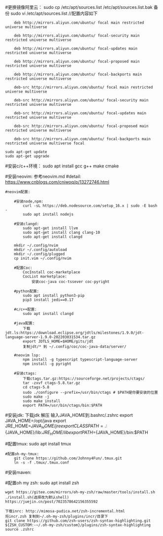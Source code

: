 #更换镜像阿里云：
    sudo cp /etc/apt/sources.list /etc/apt/sources.list.bak 备份
    sudo vi /etc/apt/sources.list
    //配置内容如下

        deb http://mirrors.aliyun.com/ubuntu/ focal main restricted universe multiverse 

        deb http://mirrors.aliyun.com/ubuntu/ focal-security main restricted universe multiverse 

        deb http://mirrors.aliyun.com/ubuntu/ focal-updates main restricted universe multiverse 

        deb http://mirrors.aliyun.com/ubuntu/ focal-proposed main restricted universe multiverse 

        deb http://mirrors.aliyun.com/ubuntu/ focal-backports main restricted universe multiverse 

        deb-src http://mirrors.aliyun.com/ubuntu/ focal main restricted universe multiverse 

        deb-src http://mirrors.aliyun.com/ubuntu/ focal-security main restricted universe multiverse 

        deb-src http://mirrors.aliyun.com/ubuntu/ focal-updates main restricted universe multiverse 

        deb-src http://mirrors.aliyun.com/ubuntu/ focal-proposed main restricted universe multiverse 

        deb-src http://mirrors.aliyun.com/ubuntu/ focal-backports main restricted universe multiverse focal

    sudo apt-get update
    sudo apt-get upgrade

#安装c/c++环境：
    sudo apt install gcc g++ make cmake

#安装neovim:
    参考neovim.md
    #detail:
        https://www.cnblogs.com/cniwoq/p/13272746.html

    #neovim配置:

        #安装node,npm:
            curl -sL https://deb.nodesource.com/setup_16.x | sudo -E bash -
            sudo apt install nodejs
        
        #安装clangd:
            sudo apt-get install llvm
            sudo apt-get install clang clang-10
            sudo apt-get install clangd
        
        mkdir ~/.config/nvim
        mkdir ~/.config/autoload
        mkdir ~/.config/plugged
        cp init.vim ~/.config/nvim

        #配置Coc:
            CocInstall coc-marketplace
            CocList marketplace:
                安装coc-java coc-tssever coc-pyright
        
        #python配置:
            sudo apt install python3-pip
            pip3 install jedi==0.17

        #c/c++配置:
            sudo apt install clangd

        #java配置:
            下载jdt.ls:https://download.eclipse.org/jdtls/milestones/1.9.0/jdt-language-server-1.9.0-202203031534.tar.gz
            export JDTLS_HOME=$HOME/gits/jdt
            复制jdt/* 到 ~/.config/coc/coc-java-data/server/

        #neovim lsp:
            npm install -g typescript typescript-language-server
            npm install -g pyright

        #安装ctags:
            下载ctags.tar.gz:https://sourceforge.net/projects/ctags/
            tar -zxvf ctags-5.8.tar.gz
            cd ctags-5.8
            sudo ./configure --prefix=/usr/bin/ctags # $PATH是你要安装的位置
            sudo make -j
            sudo make install
            export PATH=/usr/bin/ctags/bin:$PATH


#安装jdk:
    下载jdk
    解压
    输入JAVA_HOME到.bashrc/.zshrc
     export JAVA_HOME=/opt/java
     export JRE_HOME=${JAVA_HOME}/jre                    
     export CLASSPATH=.:${JAVA_HOME}/lib:${JRE_HOME}/lib 
     export PATH=${JAVA_HOME}/bin:$PATH

#配置tmux:
    sudo apt install tmux

    #配置oh-my-tmux:
        git clone https://github.com/Johnny4Fun/.tmux.git
        ln -s -f .tmux/.tmux.conf

#安装maven:

#配置oh my zsh:
    sudo apt install zsh

    wget https://gitee.com/mirrors/oh-my-zsh/raw/master/tools/install.sh
    ./install.sh(选择改为默认shell)
    https://juejin.cn/post/7023578642156355592

    下载inrc: http://mimosa-pudica.net/zsh-incremental.html
    将incr.zsh 复制到~/.oh-my-zsh/plugins/incr/目录下
    git clone https://github.com/zsh-users/zsh-syntax-highlighting.git ${ZSH_CUSTOM:-~/.oh-my-zsh/custom}/plugins/zsh-syntax-highlighting
    source .zshrc

